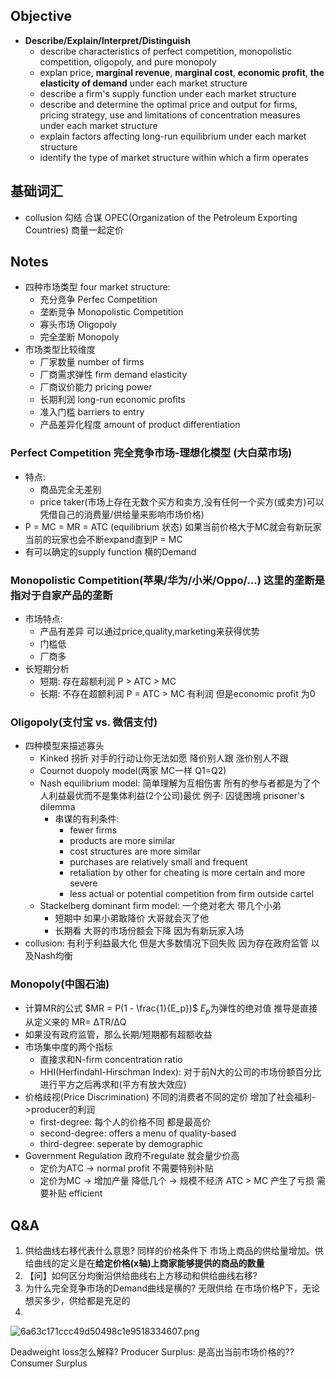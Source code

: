 ## Objective
* **Describe/Explain/Interpret/Distinguish** 
    * describe characteristics of perfect competition, monopolistic competition, oligopoly, and pure monopoly 
    * explan price, **marginal revenue**, **marginal cost**, **economic profit**, **the elasticity of demand** under each market structure
    * describe a firm's supply function under each market structure 
    * describe and determine the optimal price and output for firms, pricing strategy, use and limitations of concentration measures under each market structure 
    * explain factors affecting long-run equilibrium under each market structure 
    * identify the type of market structure within which a firm operates

## 基础词汇
* collusion 勾结 合谋 OPEC(Organization of the Petroleum Exporting Countries) 商量一起定价

## Notes
* 四种市场类型 four market structure: 
    * 充分竞争 Perfec Competition
    * 垄断竞争 Monopolistic Competition
    * 寡头市场 Oligopoly
    * 完全垄断 Monopoly
* 市场类型比较维度
    * 厂家数量 number of firms
    * 厂商需求弹性 firm demand elasticity 
    * 厂商议价能力 pricing power
    * 长期利润 long-run economic profits
    * 准入门槛 barriers to entry 
    * 产品差异化程度 amount of product differentiation 


### Perfect Competition 完全竞争市场-理想化模型 (大白菜市场)
* 特点: 
    * 商品完全无差别 
    * price taker(市场上存在无数个买方和卖方,没有任何一个买方(或卖方)可以凭借自己的消费量/供给量来影响市场价格)
* P = MC = MR = ATC (equilibrium 状态) 如果当前价格大于MC就会有新玩家 当前的玩家也会不断expand直到P = MC 
* 有可以确定的supply function 横的Demand

### Monopolistic Competition(苹果/华为/小米/Oppo/...) 这里的垄断是指对于自家产品的垄断 
* 市场特点: 
    * 产品有差异 可以通过price,quality,marketing来获得优势
    * 门槛低
    * 厂商多
* 长短期分析
    * 短期: 存在超额利润 P > ATC > MC 
    * 长期: 不存在超额利润 P = ATC > MC 有利润 但是economic profit 为0 

### Oligopoly(支付宝 vs. 微信支付)
* 四种模型来描述寡头
    * Kinked 拐折 对手的行动让你无法如愿 降价别人跟 涨价别人不跟
    * Cournot duopoly model(两家 MC一样 Q1=Q2)
    * Nash equilibrium model: 简单理解为互相伤害 所有的参与者都是为了个人利益最优而不是集体利益(2个公司)最优 例子: 囚徒困境 prisoner's dilemma
        * 串谋的有利条件:
            * fewer firms 
            * products are more similar 
            * cost structures are more similar 
            * purchases are relatively small and frequent 
            * retaliation by other for cheating is more certain and more severe
            * less actual or potential competition from firm outside cartel
    * Stackelberg dominant firm model: 一个绝对老大 带几个小弟
        * 短期中 如果小弟敢降价 大哥就会灭了他
        * 长期看 大哥的市场份额会下降 因为有新玩家入场 
* collusion: 有利于利益最大化 但是大多数情况下回失败 因为存在政府监管 以及Nash均衡

### Monopoly(中国石油)
* 计算MR的公式 $MR = P(1 - \frac{1}{E_p})$ $E_p$为弹性的绝对值 推导是直接从定义来的 MR= ΔTR/ΔQ
* 如果没有政府监管，那么长期/短期都有超额收益
* 市场集中度的两个指标
    * 直接求和N-firm concentration ratio
    * HHI(Herfindahl-Hirschman Index): 对于前N大的公司的市场份额百分比进行平方之后再求和(平方有放大效应)
* 价格歧视(Price Discrimination) 不同的消费者不同的定价 增加了社会福利->producer的利润
    * first-degree: 每个人的价格不同 都是最高价 
    * second-degree: offers a menu of quality-based
    * third-degree: seperate by demographic 
* Government Regulation 政府不regulate 就会量少价高
    * 定价为ATC -> normal profit 不需要特别补贴
    * 定价为MC -> 增加产量 降低几个 -> 规模不经济 ATC > MC 产生了亏损 需要补贴 efficient 

## Q&A
1. 供给曲线右移代表什么意思? 同样的价格条件下 市场上商品的供给量增加。供给曲线的定义是在**给定价格(x轴)**上商家能够提供的**商品的数量**
2. 【问】如何区分均衡沿供给曲线右上方移动和供给曲线右移? 
3. 为什么完全竞争市场的Demand曲线是横的?  无限供给 在市场价格P下，无论想买多少，供给都是充足的  
4.
![6a63c171ccc49d50498c1e9518334607.png](evernotecid://1FC78D12-88FB-4FAC-95A1-F7FB5953B0DF/appyinxiangcom/29211871/ENResource/p5)


Deadweight loss怎么解释? 
Producer Surplus: 是高出当前市场价格的??
Consumer Surplus